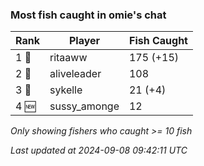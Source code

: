### Most fish caught in omie's chat
| Rank | Player | Fish Caught |
|------|--------|-----------|
| 1 🥇  | ritaaww  | 175 (+15) |
| 2 🥈  | aliveleader  | 108 |
| 3 🥉  | sykelle  | 21 (+4) |
| 4 🆕 | sussy_amonge  | 12 |

_Only showing fishers who caught >= 10 fish_

_Last updated at 2024-09-08 09:42:11 UTC_
